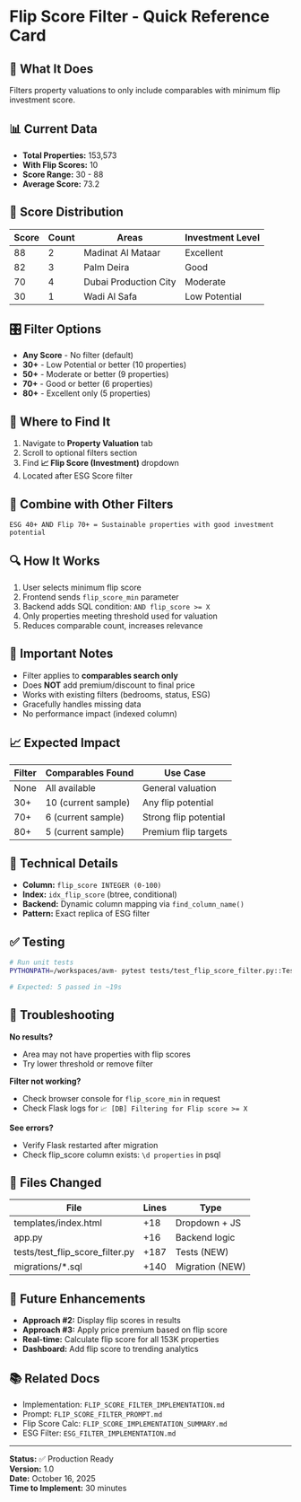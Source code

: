# Flip Score Filter - Quick Reference Card

## 🎯 What It Does
Filters property valuations to only include comparables with minimum flip investment score.

## 📊 Current Data
- **Total Properties:** 153,573
- **With Flip Scores:** 10
- **Score Range:** 30 - 88
- **Average Score:** 73.2

## 🔢 Score Distribution
| Score | Count | Areas | Investment Level |
|-------|-------|-------|------------------|
| 88 | 2 | Madinat Al Mataar | Excellent |
| 82 | 3 | Palm Deira | Good |
| 70 | 4 | Dubai Production City | Moderate |
| 30 | 1 | Wadi Al Safa | Low Potential |

## 🎛️ Filter Options
- **Any Score** - No filter (default)
- **30+** - Low Potential or better (10 properties)
- **50+** - Moderate or better (9 properties)
- **70+** - Good or better (6 properties)
- **80+** - Excellent only (5 properties)

## 📍 Where to Find It
1. Navigate to **Property Valuation** tab
2. Scroll to optional filters section
3. Find **📈 Flip Score (Investment)** dropdown
4. Located after ESG Score filter

## 🔗 Combine with Other Filters
```
ESG 40+ AND Flip 70+ = Sustainable properties with good investment potential
```

## 🔍 How It Works
1. User selects minimum flip score
2. Frontend sends `flip_score_min` parameter
3. Backend adds SQL condition: `AND flip_score >= X`
4. Only properties meeting threshold used for valuation
5. Reduces comparable count, increases relevance

## 🚨 Important Notes
- Filter applies to **comparables search only**
- Does **NOT** add premium/discount to final price
- Works with existing filters (bedrooms, status, ESG)
- Gracefully handles missing data
- No performance impact (indexed column)

## 📈 Expected Impact
| Filter | Comparables Found | Use Case |
|--------|-------------------|----------|
| None | All available | General valuation |
| 30+ | 10 (current sample) | Any flip potential |
| 70+ | 6 (current sample) | Strong flip potential |
| 80+ | 5 (current sample) | Premium flip targets |

## 🔧 Technical Details
- **Column:** `flip_score INTEGER (0-100)`
- **Index:** `idx_flip_score` (btree, conditional)
- **Backend:** Dynamic column mapping via `find_column_name()`
- **Pattern:** Exact replica of ESG filter

## ✅ Testing
```bash
# Run unit tests
PYTHONPATH=/workspaces/avm- pytest tests/test_flip_score_filter.py::TestFlipScoreDatabase -v

# Expected: 5 passed in ~19s
```

## 🐛 Troubleshooting
**No results?**
- Area may not have properties with flip scores
- Try lower threshold or remove filter

**Filter not working?**
- Check browser console for `flip_score_min` in request
- Check Flask logs for `📈 [DB] Filtering for Flip score >= X`

**See errors?**
- Verify Flask restarted after migration
- Check flip_score column exists: `\d properties` in psql

## 📝 Files Changed
| File | Lines | Type |
|------|-------|------|
| templates/index.html | +18 | Dropdown + JS |
| app.py | +16 | Backend logic |
| tests/test_flip_score_filter.py | +187 | Tests (NEW) |
| migrations/*.sql | +140 | Migration (NEW) |

## 🚀 Future Enhancements
- **Approach #2:** Display flip scores in results
- **Approach #3:** Apply price premium based on flip score
- **Real-time:** Calculate flip score for all 153K properties
- **Dashboard:** Add flip score to trending analytics

## 📚 Related Docs
- Implementation: `FLIP_SCORE_FILTER_IMPLEMENTATION.md`
- Prompt: `FLIP_SCORE_FILTER_PROMPT.md`
- Flip Score Calc: `FLIP_SCORE_IMPLEMENTATION_SUMMARY.md`
- ESG Filter: `ESG_FILTER_IMPLEMENTATION.md`

---

**Status:** ✅ Production Ready  
**Version:** 1.0  
**Date:** October 16, 2025  
**Time to Implement:** 30 minutes
